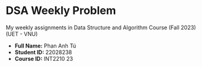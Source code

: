 # DSA Weekly Problem
My weekly assignments in Data Structure and Algorithm Course (Fall 2023) (UET - VNU)

- **Full Name:** Phan Anh Tú
- **Student ID:** 22028238
- **Course ID:** INT2210 23
